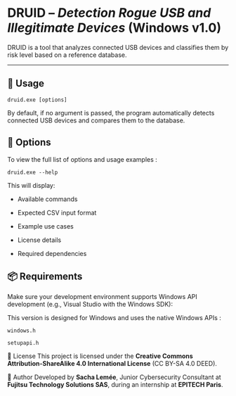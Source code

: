 # DRUID – *Detection Rogue USB and Illegitimate Devices* (Windows v1.0)

DRUID is a tool that analyzes connected USB devices and classifies them by risk level based on a reference database.

---

## 🚀 Usage

```
druid.exe [options]
```

By default, if no argument is passed, the program automatically detects connected USB devices and compares them to the database.

## 📖 Options

To view the full list of options and usage examples :

```
druid.exe --help
```

This will display:

 - Available commands

 - Expected CSV input format

 - Example use cases

 - License details

 - Required dependencies

## 📦 Requirements

Make sure your development environment supports Windows API development (e.g., Visual Studio with the Windows SDK):

This version is designed for Windows and uses the native Windows APIs :

```
windows.h
```

```
setupapi.h
```

📄 License
This project is licensed under the **Creative Commons Attribution-ShareAlike 4.0 International License** (CC BY-SA 4.0 DEED).

👤 Author
Developed by **Sacha Lemée**, Junior Cybersecurity Consultant at **Fujitsu Technology Solutions SAS**, during an internship at **EPITECH Paris**.
